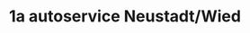 ---
title: "1a autoservice Neustadt/Wied"
url: /neustadt-wied/1a-autoservice-neustadt-wied/
shop: Autohaus
---